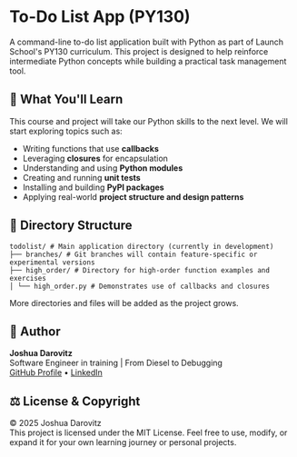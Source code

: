 # To-Do List App (PY130)

A command-line to-do list application built with Python as part of Launch School's PY130 curriculum. This project is designed to help reinforce intermediate Python concepts while building a practical task management tool.

## 🧠 What You'll Learn

This course and project will take our Python skills to the next level. We will start exploring topics such as:

- Writing functions that use **callbacks**
- Leveraging **closures** for encapsulation
- Understanding and using **Python modules**
- Creating and running **unit tests**
- Installing and building **PyPI packages**
- Applying real-world **project structure and design patterns**

## 📁 Directory Structure

```
todolist/ # Main application directory (currently in development)
├── branches/ # Git branches will contain feature-specific or experimental versions
├── high_order/ # Directory for high-order function examples and exercises
│ └── high_order.py # Demonstrates use of callbacks and closures
```

More directories and files will be added as the project grows.

## 👤 Author

**Joshua Darovitz**  
Software Engineer in training | From Diesel to Debugging  
[GitHub Profile](https://github.com/jdarov) • [LinkedIn](https://www.linkedin.com/in/joshua-darovitz)

## ⚖️ License & Copyright

© 2025 Joshua Darovitz  
This project is licensed under the MIT License. Feel free to use, modify, or expand it for your own learning journey or personal projects.
